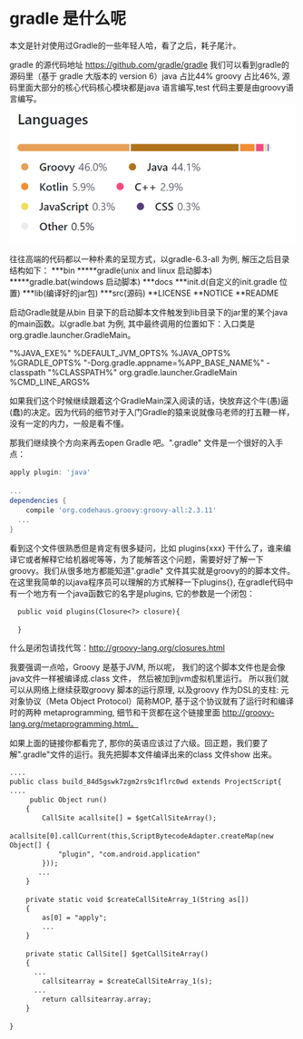 # gradle 是什么呢

本文是针对使用过Gradle的一些年轻人哈，看了之后，耗子尾汁。

gradle 的源代码地址 https://github.com/gradle/gradle 我们可以看到gradle的源码里（基于 gradle 大版本的 version 6）java 占比44% groovy 占比46%, 源码里面大部分的核心代码核心模块都是java 语言编写,test 代码主要是由groovy语言编写。
<img src="language.PNG"/>

往往高端的代码都以一种朴素的呈现方式，以gradle-6.3-all 为例, 解压之后目录结构如下：
***bin
*****gradle(unix and linux 启动脚本)
*****gradle.bat(windows 启动脚本)
***docs
***init.d(自定义的init.gradle 位置)
***lib(编译好的jar包)
***src(源码)
**LICENSE
**NOTICE
**README

启动Gradle就是从bin 目录下的启动脚本文件触发到lib目录下的jar里的某个java的main函数。以gradle.bat 为例, 其中最终调用的位置如下：入口类是org.gradle.launcher.GradleMain。

"%JAVA_EXE%" %DEFAULT_JVM_OPTS% %JAVA_OPTS% %GRADLE_OPTS% "-Dorg.gradle.appname=%APP_BASE_NAME%" -classpath "%CLASSPATH%" org.gradle.launcher.GradleMain %CMD_LINE_ARGS%

如果我们这个时候继续跟着这个GradleMain深入阅读的话，快放弃这个牛(愚)逼(蠢)的决定。因为代码的细节对于入门Gradle的猿来说就像马老师的打五鞭一样，没有一定的内力，一般是看不懂。

那我们继续换个方向来再去open Gradle 吧。".gradle" 文件是一个很好的入手点：
~~~groovy
apply plugin: 'java'

...
dependencies {
    compile 'org.codehaus.groovy:groovy-all:2.3.11'
  ...
}
~~~

 看到这个文件很熟悉但是肯定有很多疑问，比如 plugins{xxx} 干什么了，谁来编译它或者解释它给机器呢等等，为了能解答这个问题，需要好好了解一下groovy。我们从很多地方都能知道".gradle" 文件其实就是groovy的的脚本文件。在这里我简单的以java程序员可以理解的方式解释一下plugins{}, 在gradle代码中有一个地方有一个java函数它的名字是plugins, 它的参数是一个闭包：
~~~
  public void plugins(Closure<?> closure){

  }
~~~
 什么是闭包请找代驾：http://groovy-lang.org/closures.html 

我要强调一点哈，Groovy 是基于JVM, 所以呢， 我们的这个脚本文件也是会像java文件一样被编译成.class 文件， 然后被加到jvm虚拟机里运行。
所以我们就可以从网络上继续获取groovy 脚本的运行原理, 以及groovy 作为DSL的支柱: 元对象协议（Meta Object Protocol）简称MOP, 基于这个协议就有了运行时和编译时的两种 metaprogramming, 细节和干货都在这个链接里面 http://groovy-lang.org/metaprogramming.html。

如果上面的链接你都看完了, 那你的英语应该过了六级。回正题，我们要了解".gradle"文件的运行。我先把脚本文件编译出来的class 文件show 出来。
~~~
....
public class build_84d5gswk7zgm2rs9c1flrc0wd extends ProjectScript{
....
     public Object run()
    {
        CallSite acallsite[] = $getCallSiteArray();
        acallsite[0].callCurrent(this,ScriptBytecodeAdapter.createMap(new Object[] {
            "plugin", "com.android.application"
        }));
       ...
    }

    private static void $createCallSiteArray_1(String as[])
    {
        as[0] = "apply";
        ...
    }

    private static CallSite[] $getCallSiteArray()
    {
      ...
        callsitearray = $createCallSiteArray_1(s);
      ...
        return callsitearray.array;
    }

}
~~~

